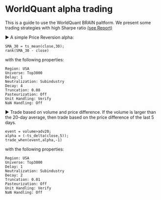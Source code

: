 # WorldQuant alpha trading

This is a guide to use the WorldQuant BRAIN paltform. We present some trading strategies with high Sharpe ratio [(see Report)](https://github.com/alexisdpc/WorldQuant-alpha-trading/blob/main/Worldquant_Report.pdf)

▶ A simple Price Reversion alpha:

```
SMA_30 = ts_mean(close,30);
rank(SMA_30 - close)
```

with the following properties:
```
Region: USA 
Universe: Top3000
Delay: 1
Neutralization: Subindustry
Decay: 4
Truncation: 0.08
Pasteurization: Off
Unit Handling: Verify
NaN Handling: Off
```


▶ Trade based on volume and price difference. If the volume is larger than the 20-day average, then trade based on the price difference of the last 5 days. 

```
event = volume>adv20;
alpha = (-ts_delta(close,5));
trade_when(event,alpha,-1)
```
with the following properties:
```
Region: USA 
Universe: Top3000
Delay: 1
Neutralization: Subindustry
Decay: 2
Truncation: 0.01
Pasteurization: Off
Unit Handling: Verify
NaN Handling: Off
```

